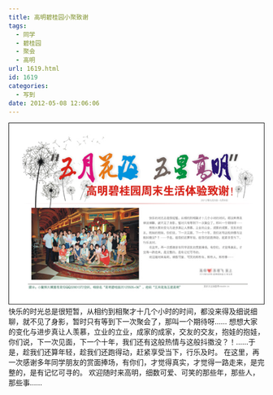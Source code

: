 ```yaml
---
title: 高明碧桂园小聚致谢
tags:
  - 同学
  - 碧桂园
  - 聚会
  - 高明
url: 1619.html
id: 1619
categories:
  - 写到
date: 2012-05-08 12:06:06
---
```


[![](/images/uploads/2012/05/五月花海.jpg "五月花海")](/images/uploads/2012/05/五月花海.jpg) 快乐的时光总是很短暂，从相约到相聚才十几个小时的时间，都没来得及细说细聊，就不见了身影，暂时只有等到下一次聚会了，那叫一个期待呀…… 想想大家的变化与进步真让人羡慕，立业的立业，成家的成家，交友的交友，抱娃的抱娃，你们说，下一次见面，下一个十年，我们还有这般热情与这般抖擞没？！……于是，趁我们还算年轻，趁我们还跑得动，赶紧享受当下，行乐及时。 在这里，再一次感谢多年同学朋友的赏面捧场，有你们，才觉得真实，才觉得一路走来，是完整的，是有记忆可寻的。 欢迎随时来高明，细数可爱、可笑的那些年，那些人，那些事……